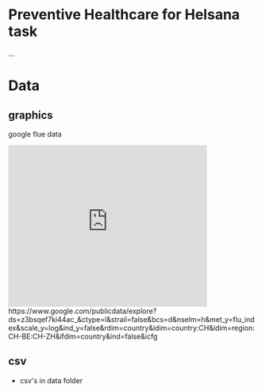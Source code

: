 # Preventive Healthcare for Helsana task
...

# Data

## graphics
google flue data

<iframe width="400" height="325" frameborder="0" scrolling="no" marginwidth="0" marginheight="0" src="https://www.google.com/publicdata/embed?ds=z3bsqef7ki44ac_&amp;ctype=l&amp;strail=false&amp;bcs=d&amp;nselm=h&amp;met_y=flu_index&amp;scale_y=lin&amp;ind_y=false&amp;rdim=country&amp;idim=country:CH&amp;idim=region:CH-BE:CH-ZH&amp;ifdim=country&amp;hl=en_US&amp;dl=en_US&amp;ind=false"></iframe>
https://www.google.com/publicdata/explore?ds=z3bsqef7ki44ac_&ctype=l&strail=false&bcs=d&nselm=h&met_y=flu_index&scale_y=log&ind_y=false&rdim=country&idim=country:CH&idim=region:CH-BE:CH-ZH&ifdim=country&ind=false&icfg

## csv
+ csv's in data folder
